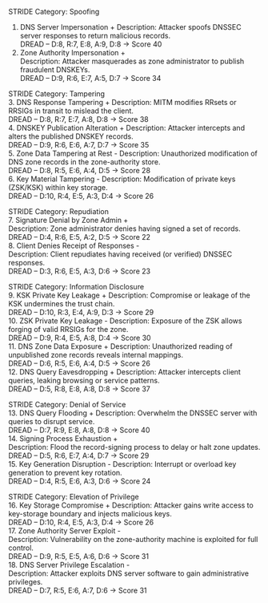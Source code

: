 STRIDE Category: Spoofing  
1. DNS Server Impersonation  +
   Description: Attacker spoofs DNSSEC server responses to return malicious records.  
   DREAD – D:8, R:7, E:8, A:9, D:8 → Score 40  
2. Zone Authority Impersonation +  
   Description: Attacker masquerades as zone administrator to publish fraudulent DNSKEYs.  
   DREAD – D:9, R:6, E:7, A:5, D:7 → Score 34  

STRIDE Category: Tampering  
3. DNS Response Tampering  +
   Description: MITM modifies RRsets or RRSIGs in transit to mislead the client.  
   DREAD – D:8, R:7, E:7, A:8, D:8 → Score 38  
4. DNSKEY Publication Alteration  +
   Description: Attacker intercepts and alters the published DNSKEY records.  
   DREAD – D:9, R:6, E:6, A:7, D:7 → Score 35  
5. Zone Data Tampering at Rest  -
   Description: Unauthorized modification of DNS zone records in the zone-authority store.  
   DREAD – D:8, R:5, E:6, A:4, D:5 → Score 28  
6. Key Material Tampering  -
   Description: Modification of private keys (ZSK/KSK) within key storage.  
   DREAD – D:10, R:4, E:5, A:3, D:4 → Score 26  

STRIDE Category: Repudiation  
7. Signature Denial by Zone Admin +  
   Description: Zone administrator denies having signed a set of records.  
   DREAD – D:4, R:6, E:5, A:2, D:5 → Score 22  
8. Client Denies Receipt of Responses -  
   Description: Client repudiates having received (or verified) DNSSEC responses.  
   DREAD – D:3, R:6, E:5, A:3, D:6 → Score 23  

STRIDE Category: Information Disclosure  
9. KSK Private Key Leakage  +
   Description: Compromise or leakage of the KSK undermines the trust chain.  
   DREAD – D:10, R:3, E:4, A:9, D:3 → Score 29  
10. ZSK Private Key Leakage  -
    Description: Exposure of the ZSK allows forging of valid RRSIGs for the zone.  
    DREAD – D:9, R:4, E:5, A:8, D:4 → Score 30  
11. DNS Zone Data Exposure  +
    Description: Unauthorized reading of unpublished zone records reveals internal mappings.  
    DREAD – D:6, R:5, E:6, A:4, D:5 → Score 26  
12. DNS Query Eavesdropping  +
    Description: Attacker intercepts client queries, leaking browsing or service patterns.  
    DREAD – D:5, R:8, E:8, A:8, D:8 → Score 37  

STRIDE Category: Denial of Service  
13. DNS Query Flooding  +
    Description: Overwhelm the DNSSEC server with queries to disrupt service.  
    DREAD – D:7, R:9, E:8, A:8, D:8 → Score 40  
14. Signing Process Exhaustion +  
    Description: Flood the record-signing process to delay or halt zone updates.  
    DREAD – D:5, R:6, E:7, A:4, D:7 → Score 29  
15. Key Generation Disruption  -
    Description: Interrupt or overload key generation to prevent key rotation.  
    DREAD – D:4, R:5, E:6, A:3, D:6 → Score 24  

STRIDE Category: Elevation of Privilege  
16. Key Storage Compromise  +
    Description: Attacker gains write access to key-storage boundary and injects malicious keys.  
    DREAD – D:10, R:4, E:5, A:3, D:4 → Score 26  
17. Zone Authority Server Exploit -  
    Description: Vulnerability on the zone-authority machine is exploited for full control.  
    DREAD – D:9, R:5, E:5, A:6, D:6 → Score 31  
18. DNS Server Privilege Escalation -  
    Description: Attacker exploits DNS server software to gain administrative privileges.  
    DREAD – D:7, R:5, E:6, A:7, D:6 → Score 31